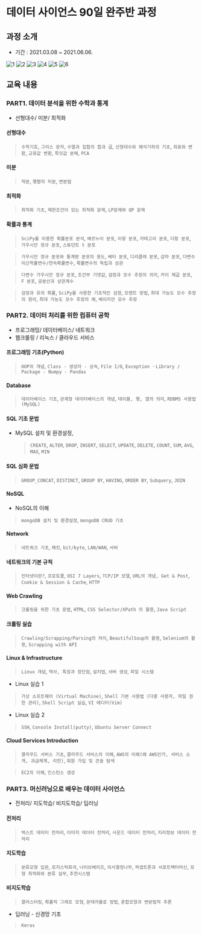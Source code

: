 # 데이터 사이언스 90일 완주반 과정
## 과정 소개
- 기간 : 2021.03.08 ~ 2021.06.06.

![1](https://user-images.githubusercontent.com/81011613/132117605-a9f936cb-d6eb-480b-ba6e-2d801dd1b7b0.png)
![2](https://user-images.githubusercontent.com/81011613/132117610-36ea356f-c007-4a9b-9a7e-1dc7ad8dbb5a.png)
![3](https://user-images.githubusercontent.com/81011613/132117611-82a4f391-6d1d-4d34-9e26-76fda2100708.png)
![4](https://user-images.githubusercontent.com/81011613/132117612-18e0789b-86ce-4be5-a5e2-55a0edfae921.png)
![5](https://user-images.githubusercontent.com/81011613/132117613-0ee54820-ebf4-4d36-aa8a-e9a502d68f31.png)
![6](https://user-images.githubusercontent.com/81011613/132117615-4c2d3737-6198-475d-b3e5-7fdc725a5a15.png)

## 교육 내용

### PART1. 데이터 분석을 위한 수학과 통계

- 선형대수/ 미분/ 최적화

#### 선형대수
> `수학기호`, `그리스 문자`, `수열과 집합의 합과 곱`, `선형대수와 해석기하의 기초`, `좌표와 변환`, `교윳값 변환`, `특잇값 분해`, `PCA`

#### 미분
> `적분`, `행렬의 미분`, `변분법`

#### 최적화
> `최적화 기초`, `제한조건이 있는 최적화 문제`, `LP문제와 QP 문제`

#### 확률과 통계
> `SciPy를 이용한 확률분포 분석`, `베르누이 분포`, `이항 분포`, `카테고리 분포`, `다항 분포`, `가우시안 정규 분포`, `스튜던트 t 분포`

> `가우시안 정규 분포와 통계량 분포의 용도`, `베타 분포`, `디리클레 분포`, `감마 분포`, `다변수 이산학률변수/연속확률변수`, `확률변수의 독립과 상관`

> `다변수 가우시안 정규 분포`, `조건부 기댓값`, `검정과 모수 추정의 의미`, `카이 제곱 분포`, `F 분포`, `공분산과 상관계수`

> `검정과 유의 확률`, `SciPy를 사용한 기초적인 검정`, `모멘트 방법`, `최대 가능도 모수 추정의 원리`, `최대 가능도 모수 추정의 예`, `베이지안 모수 추정`


### PART2. 데이터 처리를 위한 컴퓨터 공학

- 프로그래밍/ 데이터베이스/ 네트워크
- 웹크롤링 / 리눅스 / 클라우드 서비스

#### 프로그래밍 기초(Python)
> `OOP의 개념`, `Class - 생성자 - 상속`, `File I/O`, `Exception ⠂Library / Package - Numpy - Pandas`

#### Database
> `데이터베이스 기초`, `관계형 데이터베이스의 개념`, `테이블, 행, 열의 의미`, `RDBMS 사용법 (MySQL)`

#### SQL 기초 문법
- MySQL 설치 및 환경설정, 
   > `CREATE`, `ALTER`, `DROP`, `INSERT`, `SELECT`, `UPDATE`, `DELETE`, `COUNT`, `SUM`, `AVG`, `MAX`, `MIN`

#### SQL 심화 문법
> `GROUP_CONCAT`, `DISTINCT`, `GROUP BY`, `HAVING`, `ORDER BY`, `Subquery`, `JOIN`

#### NoSQL
- NoSQL의 이해
> `mongoDB 설치 및 환경설정`, `mongoDB CRUD 기초`

#### Network
> `네트워크 기초`, `패킷`, `bit/byte`, `LAN/WAN`, `서버`

#### 네트워크의 기본 규칙
> `인터넷이란?`, `프로토콜`, `OSI 7 Layers`, `TCP/IP 모델`, `URL의 개념, Get & Post`, `Cookie & Session & Cache`, `HTTP`

#### Web Crawling
> `크롤링을 위한 기초 문법`, `HTML`, `CSS Selector/XPath 의 활용`, `Java Script`

#### 크롤링 실습
> `Crawling/Scrapping/Parsing의 차이`, `BeautifulSoup의 활용`, `Selenium의 활용`, `Scrapping with API`

#### Linux & Infrastructure
> `Linux 개념`, `역사, 특징과 장단점`, `설치법`, `서버 생성`, `파일 시스템`
- Linux 실습 1
> `가상 소프트웨어 (Virtual Machine)`, `Shell 기본 사용법 (다중 사용자, 파일 권한 관리)`, `Shell Script 실습`, `VI 에디터(Vim)`
- Linux 실습 2
> `SSH`, `Console Install(putty)`, `Ubuntu Server Connect`

#### Cloud Services Introduction
> `클라우드 서비스 기초`, `클라우드 서비스의 이해`, `AWS의 이해(왜 AWS인가, 서비스 소개, 과금체계, 리전)`, `회원 가입 및 콘솔 탐색`

> `EC2의 이해`, `인스턴스 생성`

### PART3. 머신러닝으로 배우는 데이터 사이언스

- 전처리/ 지도학습/ 비지도학습/ 딥러닝

#### 전처리
> `텍스트 데이터 전처리`, `이미지 데이터 전처리`, `사운드 데이터 전처리`, `지리정보 데이터 전처리`

#### 지도학습
> `분류모형 입문`, `로지스틱회귀`, `나이브베이즈`, `의사결정나무`, `퍼셉트론과 서포트벡터머신`, `모형 최적화와 분류 실무`, `추천시스템`

#### 비지도학습
> `클러스터링`, `확률적 그래프 모형`, `몬테카를로 방법`, `혼합모형과 변분법적 추론`
- 딥러닝 - 신경망 기초
> `Keras`
